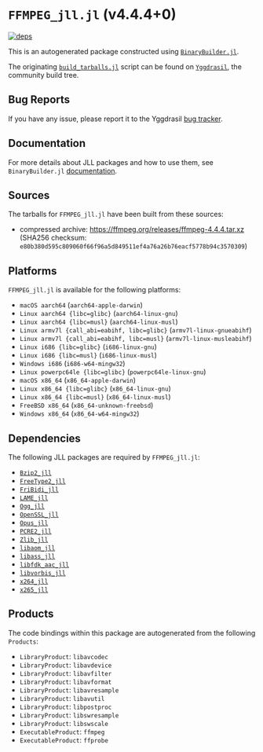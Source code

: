 # `FFMPEG_jll.jl` (v4.4.4+0)

[![deps](https://juliahub.com/docs/FFMPEG_jll/deps.svg)](https://juliahub.com/ui/Packages/FFMPEG_jll/uSD0T?page=2)

This is an autogenerated package constructed using [`BinaryBuilder.jl`](https://github.com/JuliaPackaging/BinaryBuilder.jl).

The originating [`build_tarballs.jl`](https://github.com/JuliaPackaging/Yggdrasil/blob/b7cee019331e4acd37e49e0c64b489a122ab7e58/F/FFMPEG/FFMPEG/build_tarballs.jl) script can be found on [`Yggdrasil`](https://github.com/JuliaPackaging/Yggdrasil/), the community build tree.

## Bug Reports

If you have any issue, please report it to the Yggdrasil [bug tracker](https://github.com/JuliaPackaging/Yggdrasil/issues).

## Documentation

For more details about JLL packages and how to use them, see `BinaryBuilder.jl` [documentation](https://docs.binarybuilder.org/stable/jll/).

## Sources

The tarballs for `FFMPEG_jll.jl` have been built from these sources:

* compressed archive: https://ffmpeg.org/releases/ffmpeg-4.4.4.tar.xz (SHA256 checksum: `e80b380d595c809060f66f96a5d849511ef4a76a26b76eacf5778b94c3570309`)

## Platforms

`FFMPEG_jll.jl` is available for the following platforms:

* `macOS aarch64` (`aarch64-apple-darwin`)
* `Linux aarch64 {libc=glibc}` (`aarch64-linux-gnu`)
* `Linux aarch64 {libc=musl}` (`aarch64-linux-musl`)
* `Linux armv7l {call_abi=eabihf, libc=glibc}` (`armv7l-linux-gnueabihf`)
* `Linux armv7l {call_abi=eabihf, libc=musl}` (`armv7l-linux-musleabihf`)
* `Linux i686 {libc=glibc}` (`i686-linux-gnu`)
* `Linux i686 {libc=musl}` (`i686-linux-musl`)
* `Windows i686` (`i686-w64-mingw32`)
* `Linux powerpc64le {libc=glibc}` (`powerpc64le-linux-gnu`)
* `macOS x86_64` (`x86_64-apple-darwin`)
* `Linux x86_64 {libc=glibc}` (`x86_64-linux-gnu`)
* `Linux x86_64 {libc=musl}` (`x86_64-linux-musl`)
* `FreeBSD x86_64` (`x86_64-unknown-freebsd`)
* `Windows x86_64` (`x86_64-w64-mingw32`)

## Dependencies

The following JLL packages are required by `FFMPEG_jll.jl`:

* [`Bzip2_jll`](https://github.com/JuliaBinaryWrappers/Bzip2_jll.jl)
* [`FreeType2_jll`](https://github.com/JuliaBinaryWrappers/FreeType2_jll.jl)
* [`FriBidi_jll`](https://github.com/JuliaBinaryWrappers/FriBidi_jll.jl)
* [`LAME_jll`](https://github.com/JuliaBinaryWrappers/LAME_jll.jl)
* [`Ogg_jll`](https://github.com/JuliaBinaryWrappers/Ogg_jll.jl)
* [`OpenSSL_jll`](https://github.com/JuliaBinaryWrappers/OpenSSL_jll.jl)
* [`Opus_jll`](https://github.com/JuliaBinaryWrappers/Opus_jll.jl)
* [`PCRE2_jll`](https://github.com/JuliaBinaryWrappers/PCRE2_jll.jl)
* [`Zlib_jll`](https://github.com/JuliaBinaryWrappers/Zlib_jll.jl)
* [`libaom_jll`](https://github.com/JuliaBinaryWrappers/libaom_jll.jl)
* [`libass_jll`](https://github.com/JuliaBinaryWrappers/libass_jll.jl)
* [`libfdk_aac_jll`](https://github.com/JuliaBinaryWrappers/libfdk_aac_jll.jl)
* [`libvorbis_jll`](https://github.com/JuliaBinaryWrappers/libvorbis_jll.jl)
* [`x264_jll`](https://github.com/JuliaBinaryWrappers/x264_jll.jl)
* [`x265_jll`](https://github.com/JuliaBinaryWrappers/x265_jll.jl)

## Products

The code bindings within this package are autogenerated from the following `Products`:

* `LibraryProduct`: `libavcodec`
* `LibraryProduct`: `libavdevice`
* `LibraryProduct`: `libavfilter`
* `LibraryProduct`: `libavformat`
* `LibraryProduct`: `libavresample`
* `LibraryProduct`: `libavutil`
* `LibraryProduct`: `libpostproc`
* `LibraryProduct`: `libswresample`
* `LibraryProduct`: `libswscale`
* `ExecutableProduct`: `ffmpeg`
* `ExecutableProduct`: `ffprobe`
